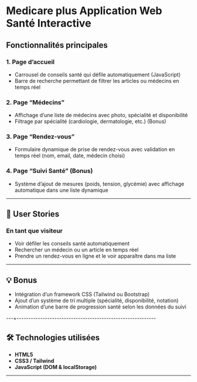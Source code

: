 # Medicare plus Application Web Santé Interactive
## Fonctionnalités principales

### 1. Page d’accueil
- Carrousel de conseils santé qui défile automatiquement (JavaScript) 
- Barre de recherche permettant de filtrer les articles ou médecins en temps réel

### 2. Page “Médecins”
- Affichage d’une liste de médecins avec photo, spécialité et disponibilité 
- Filtrage par spécialité (cardiologie, dermatologie, etc.) (Bonus)

### 3. Page “Rendez-vous”
- Formulaire dynamique de prise de rendez-vous avec validation en temps réel (nom, email, date, médecin choisi)

### 4. Page “Suivi Santé” (Bonus)
- Système d’ajout de mesures (poids, tension, glycémie) avec affichage automatique dans une liste dynamique

------------------------------------------------------------

## 👤 User Stories

### En tant que visiteur
- Voir défiler les conseils santé automatiquement
- Rechercher un médecin ou un article en temps réel
- Prendre un rendez-vous en ligne et le voir apparaître dans ma liste

--------------------------------------------------------------

## 💡 Bonus
- Intégration d’un framework CSS (Tailwind ou Bootstrap)  
- Ajout d’un système de tri multiple (spécialité, disponibilité, notation)
- Animation d’une barre de progression santé selon les données du suivi  

---+-----------------------------------------------------------

## 🛠️ Technologies utilisées
- **HTML5**  
- **CSS3 / Tailwind**  
- **JavaScript (DOM & localStorage)**  

---------------------------------------------------------------

